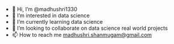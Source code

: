 - 👋 Hi, I’m @madhushri1330
- 👀 I’m interested in data science
- 🌱 I’m currently learning data science
- 💞️ I’m looking to collaborate on data science real world projects
- 📫 How to reach me madhushri.shanmugam@gmail.com

<!---
madhushri1330/madhushri1330 is a ✨ special ✨ repository because its `README.md` (this file) appears on your GitHub profile.
You can click the Preview link to take a look at your changes.
--->
